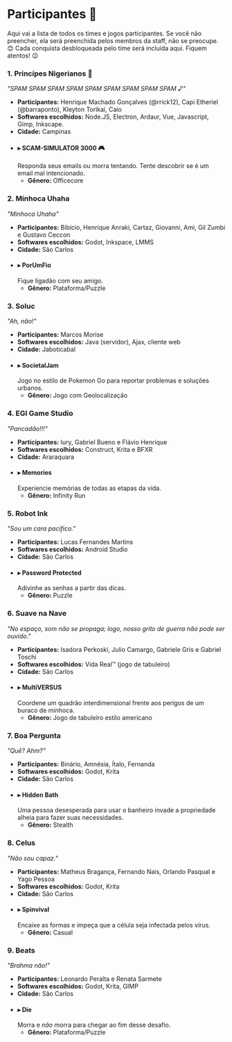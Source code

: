 # Participantes :dancers:

Aqui vai a lista de todos os times e jogos participantes. Se você não
preencher, ela será preenchida pelos membros da staff, não se preocupe.
:blush: Cada conquista desbloqueada pelo time será incluída aqui. Fiquem
atentos! :wink:


### 1. **Princípes Nigerianos** :crown:
*"SPAM SPAM SPAM SPAM SPAM SPAM SPAM SPAM SPAM ♪"*

   - **Participantes:** Henrique Machado Gonçalves (@rrick12), Capi Etheriel
     (@barraponto), Kleyton Torikai, Caio
   - **Softwares escolhidos:** Node.JS, Electron, Ardaur, Vue, Javascript, Gimp, Inkscape.
   - **Cidade:** Campinas
   - ####  ▸ SCAM-SIMULATOR 3000 :video_game:
     Responda seus emails ou morra tentando. Tente descobrir se é um email mal intencionado.
     - **Gênero:** Officecore

### 2. **Minhoca Uhaha**
*"Minhoca Uhaha"*

   - **Participantes:** Bibício, Henrique Anraki, Cartaz, Giovanni, Ami, Gil
     Zumbi e Gustavo Ceccon
   - **Softwares escolhidos:** Godot, Inkspace, LMMS
   - **Cidade:** São Carlos
   - ####  ▸ PorUmFio
     Fique ligadão com seu amigo.
     - **Gênero:** Plataforma/Puzzle


### 3. **Soluc**
*"Ah, não!"*

   - **Participantes:** Marcos Morise
   - **Softwares escolhidos:** Java (servidor), Ajax, cliente web
   - **Cidade:** Jaboticabal
   - ####  ▸ SocietalJam
     Jogo no estilo de Pokemon Go para reportar problemas e soluções urbanos.
     - **Gênero:** Jogo com Geolocalização

### 4. **EGI Game Studio**
*"Pancadão!!!"*

   - **Participantes:** Iury, Gabriel Bueno e Flávio Henrique
   - **Softwares escolhidos:** Construct, Krita e BFXR
   - **Cidade:** Araraquara
   - ####  ▸ Memories
     Experiencie memórias de todas as etapas da vida.
     - **Gênero:** Infinity Run

### 5. **Robot Ink**
*"Sou um cara pacífico."*

   - **Participantes:** Lucas Fernandes Martins
   - **Softwares escolhidos:** Android Studio
   - **Cidade:** São Carlos
   - ####  ▸ Password Protected
     Adivinhe as senhas a partir das dicas.
     - **Gênero:** Puzzle

### 6. **Suave na Nave**
*"No espaço, som não se propaga; logo, nosso grito de guerra não pode ser
ouvido."*

   - **Participantes:** Isadora Perkoski, Julio Camargo, Gabriele Gris e
     Gabriel Toschi
   - **Softwares escolhidos:** Vida Real™ (jogo de tabuleiro)
   - **Cidade:** São Carlos
   - ####  ▸ MultiVERSUS
     Coordene um quadrão interdimensional frente aos perigos de um buraco de
     minhoca.
     - **Gênero:** Jogo de tabuleiro estilo americano

### 7. **Boa Pergunta**
*"Quê? Ahm?"*

   - **Participantes:** Binário, Amnésia, Ítalo, Fernanda
   - **Softwares escolhidos:** Godot, Krita
   - **Cidade:** São Carlos
   - ####  ▸ Hidden Bath
       Uma pessoa desesperada para usar o banheiro invade a propriedade alheia
       para fazer suas necessidades.
     - **Gênero:** Stealth

### 8. **Celus**
*"Não sou capaz."*

   - **Participantes:** Matheus Bragança, Fernando Nais, Orlando Pasqual e Yago
     Pessoa
   - **Softwares escolhidos:** Godot, Krita
   - **Cidade:** São Carlos
   - ####  ▸ Spinvival
       Encaixe as formas e impeça que a célula seja infectada pelos vírus.
     - **Gênero:** Casual

### 9. **Beats**
*"Brahma não!"*

   - **Participantes:** Leonardo Peralta e Renata Sarmete
   - **Softwares escolhidos:** Godot, Krita, GIMP
   - **Cidade:** São Carlos
   - ####  ▸ Die
       Morra e *não* morra para chegar ao fim desse desafio.
     - **Gênero:** Plataforma/Puzzle
